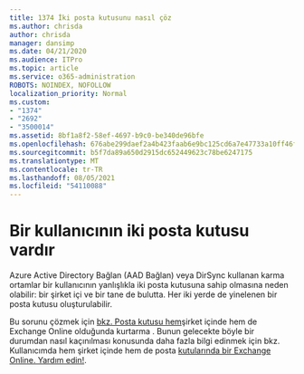 ```yaml
---
title: 1374 İki posta kutusunu nasıl çöz
ms.author: chrisda
author: chrisda
manager: dansimp
ms.date: 04/21/2020
ms.audience: ITPro
ms.topic: article
ms.service: o365-administration
ROBOTS: NOINDEX, NOFOLLOW
localization_priority: Normal
ms.custom:
- "1374"
- "2692"
- "3500014"
ms.assetid: 8bf1a8f2-58ef-4697-b9c0-be340de96bfe
ms.openlocfilehash: 676abe299daef2a4b423faab6e9bc125cd6a7e47733a10ff46f9f492cc5ad34d
ms.sourcegitcommit: b5f7da89a650d2915dc652449623c78be6247175
ms.translationtype: MT
ms.contentlocale: tr-TR
ms.lasthandoff: 08/05/2021
ms.locfileid: "54110088"
---
```

# <a name="a-user-has-two-mailboxes"></a>Bir kullanıcının iki posta kutusu vardır

Azure Active Directory Bağlan (AAD Bağlan) veya DirSync kullanan karma ortamlar bir kullanıcının yanlışlıkla iki posta kutusuna sahip olmasına neden olabilir: bir şirket içi ve bir tane de bulutta. Her iki yerde de yinelenen bir posta kutusu oluşturulabilir.

Bu sorunu çözmek için [bkz. Posta kutusu hem](https://docs.microsoft.com/exchange/troubleshoot/move-mailboxes/mailbox-exists-exo-onpremises)şirket içinde hem de Exchange Online olduğunda kurtarma . Bunun gelecekte böyle bir durumdan nasıl kaçınılması konusunda daha fazla bilgi edinmek için bkz. Kullanıcımda hem şirket içinde hem de posta [kutularında bir Exchange Online. Yardım edin!](https://techcommunity.microsoft.com/t5/Exchange-Team-Blog/My-user-has-a-mailbox-both-on-premises-and-in-Exchange-Online/ba-p/846809).
